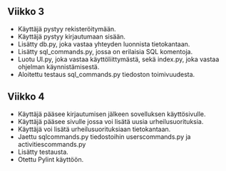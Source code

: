 ## Viikko 3

- Käyttäjä pystyy rekisteröitymään.
- Käyttäjä pystyy kirjautumaan sisään.
- Lisätty db.py, joka vastaa yhteyden luonnista tietokantaan.
- Lisätty sql_commands.py, jossa on erilaisia SQL komentoja.
- Luotu UI.py, joka vastaa käyttöliittymästä, sekä index.py, joka vastaa ohjelman käynnistämisestä.
- Aloitettu testaus sql_commands.py tiedoston toimivuudesta.

## Viikko 4
- Käyttäjä pääsee kirjautumisen jälkeen sovelluksen käyttösivulle.
- Käyttäjä pääsee sivulle jossa voi lisätä uusia urheilusuorituksia.
- Käyttäjä voi lisätä urheilusuorituksiaan tietokantaan.
- Jaettu sqlcommands.py tiedostoihin userscommands.py ja activitiescommands.py
- Lisätty testausta.
- Otettu Pylint käyttöön.
